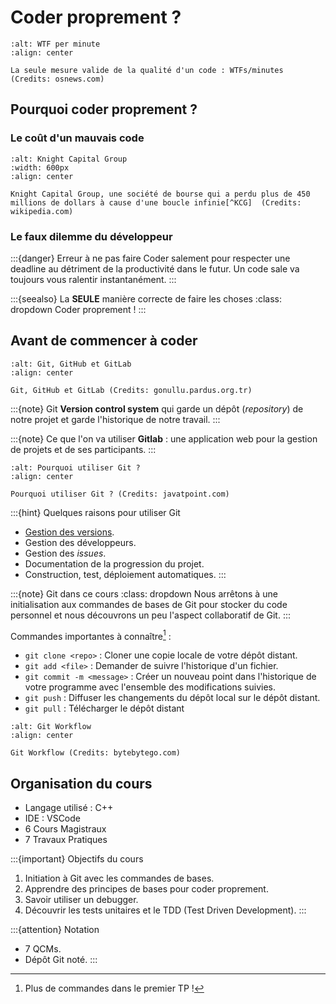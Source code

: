 # Coder proprement ?
```{figure} ../images/wtfm.jpg
:alt: WTF per minute
:align: center

La seule mesure valide de la qualité d'un code : WTFs/minutes (Credits: osnews.com)
```

## Pourquoi coder proprement ?

### Le coût d'un mauvais code

```{figure} ../images/Knight_Capital_Group.png
:alt: Knight Capital Group
:width: 600px
:align: center

Knight Capital Group, une société de bourse qui a perdu plus de 450 millions de dollars à cause d'une boucle infinie[^KCG]  (Credits: wikipedia.com)
```
[^KCG]: [L'histoire de la faillite du Knight Capital Group](https://dougseven.com/2014/04/17/knightmare-a-devops-cautionary-tale/)

### Le faux dilemme du développeur

:::{danger} Erreur à ne pas faire
Coder salement pour respecter une deadline au détriment de la productivité dans le futur. Un code sale va toujours vous ralentir instantanément.
:::

:::{seealso} La **SEULE** manière correcte de faire les choses
:class: dropdown
Coder proprement !
:::

## Avant de commencer à coder

```{figure} ../images/git.png
:alt: Git, GitHub et GitLab
:align: center

Git, GitHub et GitLab (Credits: gonullu.pardus.org.tr)
```
:::{note} Git
**Version control system** qui garde un dépôt (*repository*) de notre projet et garde l'historique de notre travail.
:::

:::{note} Ce que l'on va utiliser
**Gitlab** : une application web pour la gestion de projets et de ses participants.
:::

```{figure} ../images/why-git.png
:alt: Pourquoi utiliser Git ?
:align: center

Pourquoi utiliser Git ? (Credits: javatpoint.com)
```

:::{hint} Quelques raisons pour utiliser Git
- [Gestion des versions](https://fr.wikipedia.org/wiki/Gestion_de_versions).
- Gestion des développeurs.
- Gestion des *issues*.
- Documentation de la progression du projet.
- Construction, test, déploiement automatiques.
:::
    

:::{note} Git dans ce cours
:class: dropdown
Nous arrêtons à une initialisation aux commandes de bases de Git pour stocker du code personnel et nous découvrons un peu l'aspect collaboratif de Git.
:::

Commandes importantes à connaître[^plus] :
- `git clone <repo>` : Cloner une copie locale de votre dépôt distant.
- `git add <file>` : Demander de suivre l'historique d'un fichier. 
- `git commit -m <message>` : Créer un nouveau point dans l'historique de votre programme avec l'ensemble des modifications suivies.
- `git push` : Diffuser les changements du dépôt local sur le dépôt distant.
- `git pull` : Télécharger le dépôt distant

[^plus]: Plus de commandes dans le premier TP !

```{figure} ../images/GitWorkflow.jpeg
:alt: Git Workflow
:align: center

Git Workflow (Credits: bytebytego.com)
```

## Organisation du cours

- Langage utilisé : C++
- IDE : VSCode
- 6 Cours Magistraux
- 7 Travaux Pratiques

:::{important} Objectifs du cours
1. Initiation à Git avec les commandes de bases.
2. Apprendre des principes de bases pour coder proprement. 
3. Savoir utiliser un debugger.
4. Découvrir les tests unitaires et le TDD (Test Driven Development).
:::

:::{attention} Notation
- 7 QCMs.
- Dépôt Git noté.
:::